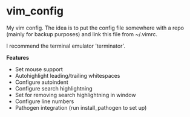 # vim_config

My vim config. The idea is to put the config file somewhere with a repo (mainly for backup purposes) and link this file from ~/.vimrc.

I recommend the terminal emulator 'terminator'.

**Features**

- Set mouse support  
- Autohighlight leading/trailing whitespaces  
- Configure autoindent  
- Configure search highlightning  
- Set <Space> for removing search highlightning in window  
- Configure line numbers  
- Pathogen integration (run install_pathogen to set up)  
